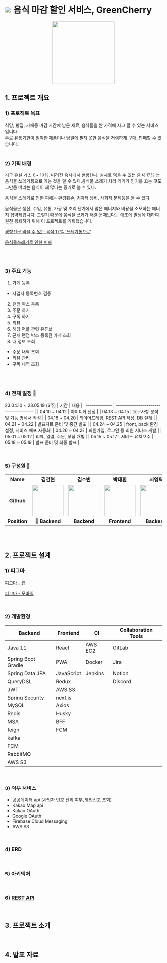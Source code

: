 # <img src="https://github.com/tabss2003/stock-example-test/assets/43884708/8cd31ae9-8509-45fd-8a56-caa75e160bf8" width=20 height=20 /> 음식 마감 할인 서비스, GreenCherry 

<p align="center"><img src="https://github.com/tabss2003/stock-example-test/assets/43884708/8cd31ae9-8509-45fd-8a56-caa75e160bf8" width=200 height=200 /></p>


## 1. 프로젝트 개요

### 1) 프로젝트 목표
식당, 빵집, 카페등 마감 시간에 남은 재료, 음식들을 싼 가격에 사고 팔 수 있는 서비스입니다.<br/>
주로 유통기한이 임박한 제품이나 당일에 팔지 못한 음식을 저렴하게 구매, 판매할 수 있습니다.
<br>
<br>

### 2) 기획 배경
지구 온실 가스 8~ 10%, 버려진 음식에서 발생한다. 실제로 먹을 수 있는 음식 17% 는 음식물 쓰레기통으로 가는 것을 알 수 있다.음식물 쓰레기 처리 기기가 인기를 끄는 것도 그만큼 버리는 음식이 꽤 많다는 증거로 볼 수 있다.

음식물 스레기로 인한 피해는 환경훼손, 경제적 낭비, 사회적 문제등을 들 수 있다.

음식물은 생산, 수입, 유통, 가공 및 조리 단계에서 많은 에너지와 비용을 소모하는 에너지 집약체입니다. 그렇기 때문에 음식물 쓰레기 해결 문제보다는 애초에 발생에 대하여 원천 봉쇄하기 위해 이 프로젝트를 기획했습니다.

[경향신문 먹을 수 있는 음식 17% ‘쓰레기통으로’](https://www.khan.co.kr/environment/environment-general/article/202103142111035)

[음식물쓰레기로 인한 피해](http://kfem.or.kr/?p=229388)

<br>
<br>

### 3) 주요 기능
1. 가게 등록
- 사업자 등록번호 검증
2. 랜덤 박스 등록
3. 주문 하기
4. 구독 하기
5. 리뷰
6. 해당 어플 관련 유튜브
7. 근처 랜덤 박스 등록된 가게 조회
8. 내 정보 조회
- 주문 내역 조회
- 리뷰 관리
- 구독 내역 조회

<br>
<br>

### 4) 전체 일정 📅
23.04.10 ~ 23.05.19 (6주)
| 기간          | 내용                                 |
| ------------- | ------------------------------------ |
| 04.10 ~ 04.12 | 아이디어 선정                        |
| 04.13 ~ 04.15 | 요구사항 분석 및 기능 명세서 작성    |
| 04.18 ~ 04.20 | 와이어프레임, REST API 작성, DB 설계          |
| 04.21 ~ 04.22  | 발표자료 준비 및 중간 발표         |
| 04.24 ~ 04.25 | front, back 환경 설정, 서비스 배포 자동화|
| 04.26 ~ 04.28 | 회원가입, 로그인 등 회원 서비스 개발 |
| 05.01 ~ 05.12 | 리뷰, 알림, 주문, 상점 개발       |
| 05.15 ~ 05.17 | 서비스 유지보수         |
| 05.18 ~ 05.19 | 발표 준비 및 최종 발표  |

<br>

### 5) 구성원 🥰
<table>
  <tr>
    <td align="center"><b>Name</b></td>
    <td align="center"><b>김건현</b></td>
    <td align="center"><b>김수빈</b></td>
    <td align="center"><b>박태환</b></td>
    <td align="center"><b>서영탁</b></td>
    <td align="center"><b>이채은</b></td>
    <td align="center"><b>조성욱</b></td>
  </tr>
  <tr>
    <td align="center"><b>Github</b></td>
    <td align="center"><a href="https://github.com/gggeon96"><img src="https://avatars.githubusercontent.com/u/39759666?v=4" width="100px;" alt=""/></td>
    <td align="center"><a href="https://github.com/tabss2003"><img src="https://avatars.githubusercontent.com/u/43884708?v=4" width="100px;" alt=""/></td>
    <td align="center"><a href="https://github.com/pthwan27"><img src="https://avatars.githubusercontent.com/u/65005680?v=4" width="100px;" alt=""/><br /></td>
    <td align="center"><a href="https://github.com/0takkk"><img src="https://avatars.githubusercontent.com/u/89503136?s=400&v=4" width="100px;" alt=""/><br /></td>
    <td align="center"><a href="https://github.com/rachaen"><img src="https://avatars.githubusercontent.com/u/78066837?v=4" width="100px;" alt=""/><br /></td>
    <td align="center"><a href="https://github.com/chodone"><img src="https://avatars.githubusercontent.com/u/89058129?v=4" width="100px;" alt=""/><br /></td>
  </tr>
  <tr>
    <td align="center"><b>Position</b></td>
    <td align="center"><b>👑 Backend</b></td>
    <td align="center"><b>Backend</b></td>
    <td align="center"><b>Frontend</b></td>
    <td align="center"><b>Backend</b></td>
    <td align="center"><b>Frontend</b></td>
    <td align="center"><b>Frontend</b></td>
  </tr>
</table>

<br>
<br>

## 2. 프로젝트 설계


### 1) 피그마
[피그마 - 웹](https://www.figma.com/file/HHHCRXmxWoOtvao6JReYe1/Untitled?type=design&node-id=4-10&t=tLmDv2tj5l7DGPyc-0)

[피그마 - 모바일](https://www.figma.com/file/HHHCRXmxWoOtvao6JReYe1/Untitled?type=design&node-id=4-8&t=tLmDv2tj5l7DGPyc-0)

<br>

### 2) 개발환경

| Backend            | Frontend   | CI      | Collaboration Tools |
| ------------------ | ---------- | ------- | ------------------- |
| Java 11            | React      | AWS EC2 | GitLab              |
| Spring Boot Gradle | PWA        | Docker  | Jira                |
| Spring Data JPA    | JavaScript | Jenkins | Notion              |
| QueryDSL           | Redux      |         | Discord             |
| JWT                | AWS S3     |         |                     |
| Spring Security    | next.js    |         |                     |
| MySQL              | Axios      |         |                     |
| Redis              | Husky      |         |                     |
| MSA                | BFF        |         |                     |
| feign              | FCM        |         |                     |
| kafka              |            |         |                     |
| FCM                |            |         |                     |
| RabbitMQ           |            |         |                     |
| AWS S3             |            |         |                     |

<br>

### 3) 외부 서비스
- 공공데이터 api (사업자 번호 진위 여부, 영업신고 조회)
- Kakao Map api
- Kakao OAuth
- Google OAuth
- Firebase Cloud Messaging
- AWS S3

<br>


### 4) ERD


<br>

### 5) 아키텍처

<br>

### 6) [REST API](https://friendly-antimatter-c82.notion.site/API-9be663a606a14e43970806ea6a6228dd)

</br>

## 3. 프로젝트 소개

</br>

## 4. 발표 자료